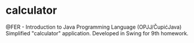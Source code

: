 # calculator

@FER - Introduction to Java Programming Language (OPJJ/ČupićJava)
Simplified "calculator" application. 
Developed in Swing for 9th homework.
